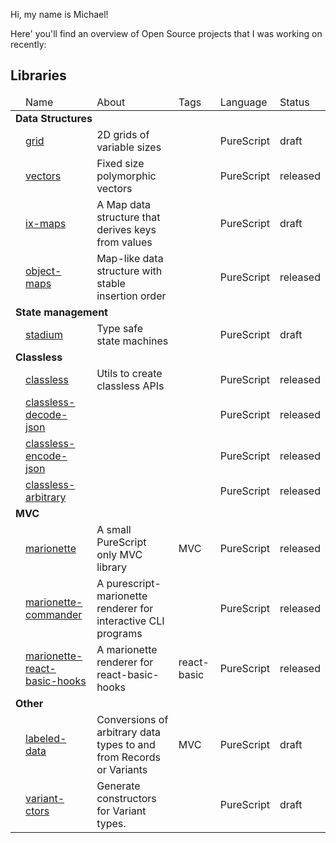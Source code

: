 Hi, my name is Michael!

Here' you'll find an overview of Open Source projects that I was working on recently:

## Libraries

<table>
  <thead>
    <tr>
      <td></td>
      <td>Name</td>
      <td>About</td>
      <td>Tags</td>
      <td>Language</td>
      <td>Status</td>
    </tr>
    <tr></tr>
  </thead>
  <tbody>
    <tr>
      <td colspan=6><b>Data Structures</b></td>
    <tr>
    <tr></tr>
    <tr>
      <td></td>
      <td><a href="https://github.com/thought2/purescript-grid">grid</a></td>
      <td>2D grids of variable sizes</td>
      <td></td>
      <td>PureScript</td>
      <td>draft</td>
    </tr>
    <tr></tr>
    <tr>
      <td></td>
      <td><a href="https://github.com/thought2/purescript-vectors">vectors</a></td>
      <td>Fixed size polymorphic vectors</td>
      <td></td>
      <td>PureScript</td>
      <td>released</td>
    </tr>
    <tr></tr>
    <tr>
      <td></td>
      <td><a href="https://github.com/thought2/purescript-ix-maps">ix-maps</a></td>
      <td>A Map data structure that derives keys from values</td>
      <td></td>
      <td>PureScript</td>
      <td>draft</td>
    </tr>
    <tr></tr>
    <tr>
      <td></td>
      <td><a href="https://github.com/thought2/purescript-object-maps">object-maps</a></td>
      <td>Map-like data structure with stable insertion order</td>
      <td></td>
      <td>PureScript</td>
      <td>released</td>
    </tr>
    <tr>
      <td colspan=6><b>State management</b></td>
    <tr>
    <tr></tr>
    <tr>
      <td></td>
      <td><a href="https://github.com/thought2/purescript-stadium">stadium</a></td>
      <td>Type safe state machines</td>
      <td></td>
      <td>PureScript</td>
      <td>draft</td>
    </tr>
    <tr>
      <td colspan=6><b>Classless</b></td>
    <tr>
    <tr></tr>
    <tr>
      <td></td>
      <td><a href="https://github.com/thought2/purescript-classless">classless</a></td>
      <td>Utils to create classless APIs</td>
      <td></td>
      <td>PureScript</td>
      <td>released</td>
    </tr>
    <tr></tr>
    <tr>
      <td></td>
      <td><a href="https://github.com/thought2/purescript-classless-decode-json">classless-decode-json</a></td>
      <td></td>
      <td></td>
      <td>PureScript</td>
      <td>released</td>
    </tr>
    <tr></tr>
    <tr>
      <td></td>
      <td><a href="https://github.com/thought2/purescript-classless-encode-json">classless-encode-json</a></td>
      <td></td>
      <td></td>
      <td>PureScript</td>
      <td>released</td>
    </tr>
    <tr></tr>
    <tr>
      <td></td>
      <td><a href="https://github.com/thought2/purescript-classless-arbitrary">classless-arbitrary</a></td>
      <td></td>
      <td></td>
      <td>PureScript</td>
      <td>released</td>
    </tr>
    <tr>
      <td colspan=6><b>MVC</b></td>
    <tr>
    <tr></tr>
    <tr>
      <td></td>
      <td><a href="https://github.com/thought2/purescript-marionette">marionette</a></td>
      <td>A small PureScript only MVC library</td>
      <td>MVC</td>
      <td>PureScript</td>
      <td>released</td>
    </tr>
    <tr></tr>
    <tr>
      <td></td>
      <td><a href="https://github.com/thought2/purescript-marionette-commander">marionette-commander</a></td>
      <td>A purescript-marionette renderer for interactive CLI programs</td>
      <td></td>
      <td>PureScript</td>
      <td>released</td>
    </tr>
    <tr></tr>
    <tr>
      <td></td>
      <td><a href="https://github.com/thought2/purescript-marionette-react-basic-hooks">marionette-react-basic-hooks</a></td>
      <td>A marionette renderer for react-basic-hooks</td>
      <td>react-basic</td>
      <td>PureScript</td>
      <td>released</td>
    </tr>
    <tr>
      <td colspan=6><b>Other</b></td>
    <tr>
    <tr></tr>
    <tr>
      <td></td>
      <td><a href="https://github.com/thought2/purescript-labeled-data">labeled-data</a></td>
      <td>Conversions of arbitrary data types to and from Records or Variants</td>
      <td>MVC</td>
      <td>PureScript</td>
      <td>draft</td>
    </tr>
    <tr></tr>
    <tr>
      <td></td>
      <td><a href="https://github.com/thought2/purescript-variant-ctors">variant-ctors</a></td>
      <td>Generate constructors for Variant types.</td>
      <td></td>
      <td>PureScript</td>
      <td>draft</td>
    </tr>
  </tbody>
</table>
